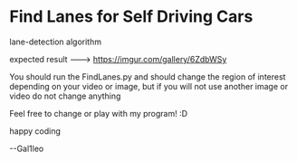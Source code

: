 # Find Lanes for Self Driving Cars
lane-detection algorithm

expected result ---> https://imgur.com/gallery/6ZdbWSy

You should run the FindLanes.py and should change the region of interest depending on your video or image, but if you will not use another image or video do not change anything



Feel free to change or play with my program! :D

happy coding

--Gal1leo
